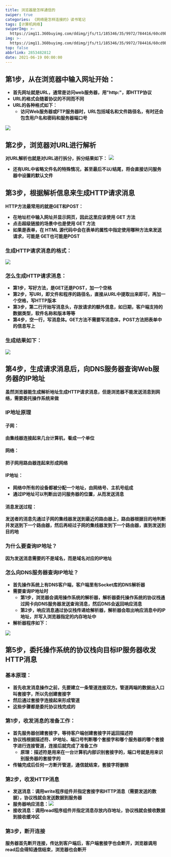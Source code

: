 ```yaml
---
title: 浏览器是怎样通信的
swiper: true
categories: 《网络是怎样连接的》读书笔记
tags: [计算机网络]
swiperImg: >-
  https://img11.360buyimg.com/ddimg/jfs/t1/185346/35/9972/784416/60cd9b90Ec7e637f2/434550c6655c617d.jpg
img: >-
  https://img11.360buyimg.com/ddimg/jfs/t1/185346/35/9972/784416/60cd9b90Ec7e637f2/434550c6655c617d.jpg
top: false
abbrlink: 2853482812
date: 2021-06-19 00:00:00
---
```

## 第1步，从在浏览器中输入网址开始：

- **首先网址就是URL，通常是访问web服务器，用"http:"，即HTTP协议**
- **URL的格式会随着协议的不同而不同**
- **URL的各种格式如下：**
   - **访问Web服务器或FTP服务器时，URL包括域名和文件路径名，有时还会包含用户名和密码和服务器端口号**

![](https://img11.360buyimg.com/ddimg/jfs/t1/192120/18/9188/187284/60cd994bE12331888/5d15ca108f2daa5f.jpg)


## 第2步，浏览器对URL进行解析
**对URL解析也就是对URL进行拆分，拆分结果如下：**
![](https://img11.360buyimg.com/ddimg/jfs/t1/25315/31/13123/231182/60cd9d42E76517b5c/4415e5064467809d.jpg)

- **还有URL中省略文件名的特殊情况，甚至最后不以/结尾，将会直接访问服务器中设置的默认文件**


## 第3步，根据解析信息来生成HTTP请求消息
**HTTP方法最常用的就是GET和POST：**

- **在地址栏中输入网址并显示网页，因此这里应该使用 GET 方法**
- **点击超级链接的场景中也是使用 GET 方法**
- **如果是表单，在 HTML 源代码中会在表单的属性中指定使用哪种方法来发送请求，可能是 GET也可能是POST**

### 生成HTTP请求消息的格式：
![](https://img13.360buyimg.com/ddimg/jfs/t1/194117/1/9057/110909/60cdad3dEb4f176eb/1baee7cd88773d39.jpg)

### 怎么生成HTTP请求消息：

- **第1步，写好方法，是GET还是POST，加一个空格**
- **第2步，写URI，即文件和程序的路径名，直接从URL中提取出来即可，再加一个空格，写HTTP版本**
- **第3步，第二行开始写消息头，存放请求的额外信息，如日期，客户端支持的数据类型，软件名称和版本等等**
- **第4步，空一行，写消息体。GET方法不需要写消息体，POST方法把表单中的信息写上**

### 生成结果如下：
![](https://img14.360buyimg.com/ddimg/jfs/t1/177642/23/10196/223242/60cdafceEe9e56c53/4d1133388c4b3978.jpg)


## 第4步，生成请求消息后，向DNS服务器查询Web服务器的IP地址
**虽然浏览器能生成解析地址生成HTTP请求消息，但是浏览器不能发送消息到网络，需要委托操作系统来做**
### IP地址原理
#### 子网：
**由集线器连接起来几台计算机，看成一个单位**
#### 网络：
**把子网用路由器连起来形成网络**
#### IP地址：

- **网络中所有的设备都被分配一个地址，由网络号、主机号组成**
- **通过IP地址可以判断出访问服务器的位置，从而发送消息**

#### 消息发送过程：
**发送者的消息先通过子网的集线器发送到最近的路由器上，路由器根据目的地判断并发送到下一个路由器，然后再经过子网的集线器发到下一个路由器，直到发送到目的地**
### 为什么要查询IP地址？
**因为发送消息需要的不是域名，而是域名对应的IP地址**
### 怎么向DNS服务器查询IP地址？

- **首先操作系统上有DNS客户端，客户端里有Socket库的DNS解析器**
- **需要查询IP地址时**
   - **第1步，浏览器会调用操作系统的解析器，解析器委托操作系统的协议栈通过网卡向DNS服务器发送查询消息，然后DNS会返回响应消息**
   - **第2步，响应消息通过协议栈传递给解析器，解析器会取出响应消息中的IP地址，并写入浏览器指定的内存地址中**
- **解析器程序如下：**

![](https://img12.360buyimg.com/ddimg/jfs/t1/180986/16/10049/89745/60cde338Ef32162ea/4a45757e8b9b22c9.jpg)
## 第5步，委托操作系统的协议栈向目标IP服务器收发HTTP消息
### 基本原理：

- **首先收发消息操作之前，先要建立一条管道连接双方。管道两端的数据出入口叫套接字，所以先创建套接字**
- **然后通过套接字连接起来形成管道**
- **这些步骤都是委托协议栈完成的**

### 第1步，收发消息的准备工作：
- **首先服务器创建套接字，等待客户端创建套接字并返回描述符**
- **协议栈根据描述符、IP地址、端口号判断哪个套接字和哪个服务器的哪个套接字进行连接管道，连接后就完成了准备工作**
   - **原理：描述符是用来在一台计算机内部识别套接字的，端口号就是用来识别服务器的套接字的**
- **传输完成后任何一方断开管道，通信就结束，套接字将删除**

### 第2步，收发HTTP消息
- **发送消息：调用write程序组件并指定套接字和HTTP消息（需要发送的数据），协议栈就会发送数据到服务器**
- **服务器响应消息：**![](https://img14.360buyimg.com/ddimg/jfs/t1/185016/29/10128/91496/60ce01bdEb0e8d8d3/624e0fc6f36db344.jpg)
- **接收消息：调用read程序组件并指定消息存放内存地址，协议栈就会接收数据到接收缓冲区**

### 第3步，断开连接
**服务器首先断开连接，传达到客户端后，客户端套接字也会断开，浏览器调用read后会得知通信结束，浏览器也会断开**
